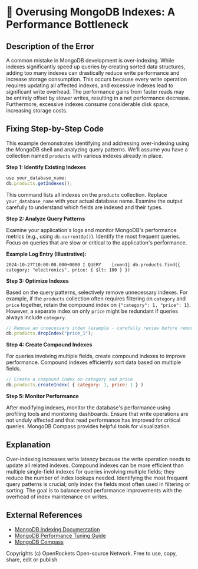 # 🐞 Overusing MongoDB Indexes: A Performance Bottleneck


## Description of the Error

A common mistake in MongoDB development is over-indexing. While indexes significantly speed up queries by creating sorted data structures, adding too many indexes can drastically reduce write performance and increase storage consumption.  This occurs because every write operation requires updating all affected indexes, and excessive indexes lead to significant write overhead.  The performance gains from faster reads may be entirely offset by slower writes, resulting in a net performance decrease.  Furthermore, excessive indexes consume considerable disk space, increasing storage costs.

## Fixing Step-by-Step Code

This example demonstrates identifying and addressing over-indexing using the MongoDB shell and analyzing query patterns.  We'll assume you have a collection named `products` with various indexes already in place.

**Step 1: Identify Existing Indexes**

```javascript
use your_database_name;
db.products.getIndexes();
```

This command lists all indexes on the `products` collection.  Replace `your_database_name` with your actual database name.  Examine the output carefully to understand which fields are indexed and their types.

**Step 2: Analyze Query Patterns**

Examine your application's logs and monitor MongoDB's performance metrics (e.g., using `db.currentOp()`). Identify the most frequent queries.  Focus on queries that are slow or critical to the application's performance.

**Example Log Entry (Illustrative):**

```
2024-10-27T10:00:00.000+0000 I QUERY    [conn1] db.products.find({ category: "electronics", price: { $lt: 100 } })
```

**Step 3: Optimize Indexes**

Based on the query patterns, selectively remove unnecessary indexes. For example, if the `products` collection often requires filtering on `category` and `price` together, retain the compound index on `{"category": 1, "price": 1}`.  However, a separate index on only `price` might be redundant if queries always include `category`.


```javascript
// Remove an unnecessary index (example - carefully review before removing)
db.products.dropIndex("price_1");
```

**Step 4: Create Compound Indexes**

For queries involving multiple fields, create compound indexes to improve performance. Compound indexes efficiently sort data based on multiple fields.

```javascript
// Create a compound index on category and price
db.products.createIndex( { category: 1, price: 1 } )
```

**Step 5: Monitor Performance**

After modifying indexes, monitor the database's performance using profiling tools and monitoring dashboards.  Ensure that write operations are not unduly affected and that read performance has improved for critical queries.  MongoDB Compass provides helpful tools for visualization.

## Explanation

Over-indexing increases write latency because the write operation needs to update all related indexes.  Compound indexes can be more efficient than multiple single-field indexes for queries involving multiple fields; they reduce the number of index lookups needed. Identifying the most frequent query patterns is crucial; only index the fields most often used in filtering or sorting.  The goal is to balance read performance improvements with the overhead of index maintenance on writes.

## External References

* [MongoDB Indexing Documentation](https://www.mongodb.com/docs/manual/indexes/)
* [MongoDB Performance Tuning Guide](https://www.mongodb.com/docs/manual/tutorial/manage-performance/)
* [MongoDB Compass](https://www.mongodb.com/products/compass)


Copyrights (c) OpenRockets Open-source Network. Free to use, copy, share, edit or publish.

